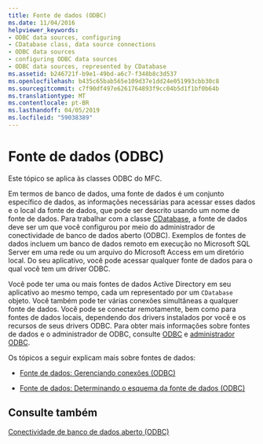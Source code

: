 ```yaml
---
title: Fonte de dados (ODBC)
ms.date: 11/04/2016
helpviewer_keywords:
- ODBC data sources, configuring
- CDatabase class, data source connections
- ODBC data sources
- configuring ODBC data sources
- ODBC data sources, represented by CDatabase
ms.assetid: b246721f-b9e1-49bd-a6c7-f348b8c3d537
ms.openlocfilehash: b435c65bab565e109d37e1dd24e051993cbb30c8
ms.sourcegitcommit: c7f90df497e6261764893f9cc04b5d1f1bf0b64b
ms.translationtype: MT
ms.contentlocale: pt-BR
ms.lasthandoff: 04/05/2019
ms.locfileid: "59038389"
---
```

# <a name="data-source-odbc"></a>Fonte de dados (ODBC)

Este tópico se aplica às classes ODBC do MFC.

Em termos de banco de dados, uma fonte de dados é um conjunto específico de dados, as informações necessárias para acessar esses dados e o local da fonte de dados, que pode ser descrito usando um nome de fonte de dados. Para trabalhar com a classe [CDatabase](../../mfc/reference/cdatabase-class.md), a fonte de dados deve ser um que você configurou por meio do administrador de conectividade de banco de dados aberto (ODBC). Exemplos de fontes de dados incluem um banco de dados remoto em execução no Microsoft SQL Server em uma rede ou um arquivo do Microsoft Access em um diretório local. Do seu aplicativo, você pode acessar qualquer fonte de dados para o qual você tem um driver ODBC.

Você pode ter uma ou mais fontes de dados Active Directory em seu aplicativo ao mesmo tempo, cada um representado por um `CDatabase` objeto. Você também pode ter várias conexões simultâneas a qualquer fonte de dados. Você pode se conectar remotamente, bem como para fontes de dados locais, dependendo dos drivers instalados por você e os recursos de seus drivers ODBC. Para obter mais informações sobre fontes de dados e o administrador de ODBC, consulte [ODBC](../../data/odbc/odbc-basics.md) e [administrador ODBC](../../data/odbc/odbc-administrator.md).

Os tópicos a seguir explicam mais sobre fontes de dados:

- [Fonte de dados: Gerenciando conexões (ODBC)](../../data/odbc/data-source-managing-connections-odbc.md)

- [Fonte de dados: Determinando o esquema da fonte de dados (ODBC)](../../data/odbc/data-source-determining-the-schema-of-the-data-source-odbc.md)

## <a name="see-also"></a>Consulte também

[Conectividade de banco de dados aberto (ODBC)](../../data/odbc/open-database-connectivity-odbc.md)